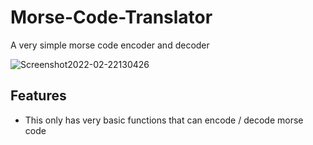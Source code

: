 # Morse-Code-Translator
A very simple morse code encoder and decoder

![Screenshot2022-02-22130426](https://user-images.githubusercontent.com/93896875/162799734-17a264a8-d293-4c7b-b79d-54ed62726554.jpg)

## Features 
- This only has very basic functions that can encode / decode morse code
